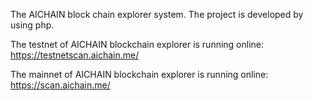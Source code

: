 The AICHAIN block chain explorer system.
The project is developed by using php.

The testnet of AICHAIN blockchain explorer is running online:
https://testnetscan.aichain.me/

The mainnet of AICHAIN  blockchain explorer is running online:
https://scan.aichain.me/
